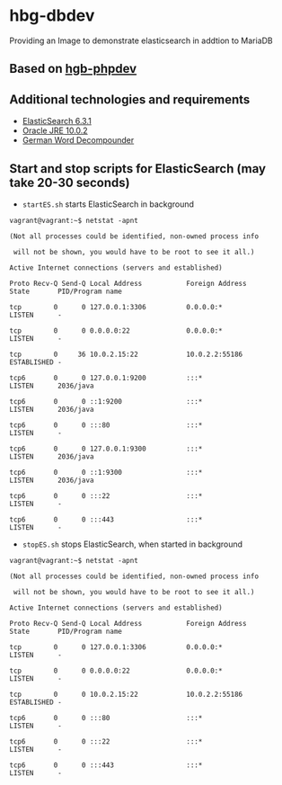 # hbg-dbdev
Providing an Image to demonstrate elasticsearch in addtion to MariaDB

## Based on [hgb-phpdev](https://github.com/Digital-Media/hgb-phpdev)

## Additional technologies and requirements

* [ElasticSearch 6.3.1](https://www.elastic.co/guide/en/elasticsearch/reference/6.3/install-elasticsearch.html)
* [Oracle JRE 10.0.2](http://www.oracle.com/technetwork/java/javase/downloads/jre10-downloads-4417026.html)
* [German Word Decompounder](https://github.com/uschindler/german-decompounder)

## Start and stop scripts for ElasticSearch (may take 20-30 seconds)

* ``startES.sh`` starts ElasticSearch in background

``vagrant@vagrant:~$ netstat -apnt``

``(Not all processes could be identified, non-owned process info``

`` will not be shown, you would have to be root to see it all.)``
 
``Active Internet connections (servers and established)``

``Proto Recv-Q Send-Q Local Address           Foreign Address         State       PID/Program name``

``tcp        0      0 127.0.0.1:3306          0.0.0.0:*               LISTEN      -``

``tcp        0      0 0.0.0.0:22              0.0.0.0:*               LISTEN      -``

``tcp        0     36 10.0.2.15:22            10.0.2.2:55186          ESTABLISHED -``

``tcp6       0      0 127.0.0.1:9200          :::*                    LISTEN      2036/java``

``tcp6       0      0 ::1:9200                :::*                    LISTEN      2036/java``

``tcp6       0      0 :::80                   :::*                    LISTEN      -``

``tcp6       0      0 127.0.0.1:9300          :::*                    LISTEN      2036/java``

``tcp6       0      0 ::1:9300                :::*                    LISTEN      2036/java``

``tcp6       0      0 :::22                   :::*                    LISTEN      -``

``tcp6       0      0 :::443                  :::*                    LISTEN      -``


* ``stopES.sh`` stops ElasticSearch, when started in background

``vagrant@vagrant:~$ netstat -apnt``

``(Not all processes could be identified, non-owned process info``

`` will not be shown, you would have to be root to see it all.)``
 
``Active Internet connections (servers and established)``

``Proto Recv-Q Send-Q Local Address           Foreign Address         State       PID/Program name``

``tcp        0      0 127.0.0.1:3306          0.0.0.0:*               LISTEN      -``

``tcp        0      0 0.0.0.0:22              0.0.0.0:*               LISTEN      -``

``tcp        0      0 10.0.2.15:22            10.0.2.2:55186          ESTABLISHED -``

``tcp6       0      0 :::80                   :::*                    LISTEN      -``

``tcp6       0      0 :::22                   :::*                    LISTEN      -``

``tcp6       0      0 :::443                  :::*                    LISTEN      -``

